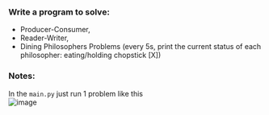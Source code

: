 ### Write a program to solve:

- Producer-Consumer, 
- Reader-Writer, 
- Dining Philosophers Problems (every 5s, print the current status of each philosopher: eating/holding chopstick [X])
### Notes:
In the ```main.py``` just run 1 problem like this
\
![image](https://github.com/Vital1162/Semaphore/assets/98259769/b6d69e7e-ebc6-4102-8087-15c2be7b95a3)

